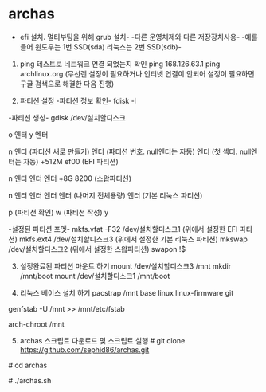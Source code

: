 # archas

- efi 설치. 멀티부팅을 위해 grub 설치-
-다른 운영체제와 다른 저장장치사용-
-예를 들어 윈도우는 1번 SSD(sda) 리눅스는 2번 SSD(sdb)-

1. ping 테스트로 네트워크 연결 되었는지 확인
ping 168.126.63.1
ping archlinux.org
(무선랜 설정이 필요하거나 인터넷 연결이 안되어 설정이 필요하면 구글 검색으로 해결한 다음 진행)

2. 파티션 설정
-파티션 정보 확인-
fdisk -l

-파티션 생성-
gdisk /dev/설치할디스크

o 엔터 y 엔터

n 엔터 (파티션 새로 만들기)
엔터 (파티션 번호. null엔터는 자동)
엔터 (첫 섹터. null엔터는 자동)
+512M
ef00 (EFI 파티션)

n 엔터
엔터
엔터
+8G
8200 (스왑파티션)

n 엔터
엔터
엔터
엔터 (나머지 전체용량)
엔터 (기본 리눅스 파티션)

p (파티션 확인)
w (파티션 작성)
y

-설정된 파티션 포멧-
mkfs.vfat -F32 /dev/설치할디스크1 (위에서 설정한 EFI 파티션)
mkfs.ext4 /dev/설치할디스크3 (위에서 설정한 기본 리눅스 파티션)
mkswap /dev/설치할디스크2 (위에서 설정한 스왑파티션)
swapon !$

3. 설정완료된 파티션 마운트 하기
mount /dev/설치할디스크3 /mnt
mkdir /mnt/boot
mount /dev/설치할디스크1 /mnt/boot

4. 리눅스 베이스 설치 하기
pacstrap /mnt base linux linux-firmware git

genfstab -U /mnt >> /mnt/etc/fstab

arch-chroot /mnt

5. archas 스크립트 다운로드 및 스크립트 실행
\# git clone https://github.com/sephid86/archas.git

\# cd archas

\# ./archas.sh
